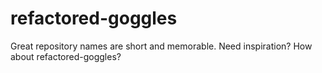 # refactored-goggles
Great repository names are short and memorable. Need inspiration? How about refactored-goggles?
